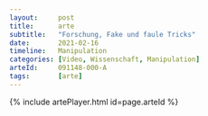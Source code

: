 ```yaml
---
layout:     post
title:      arte
subtitle:   "Forschung, Fake und faule Tricks"
date:       2021-02-16
timeline:   Manipulation
categories: [Video, Wissenschaft, Manipulation]
arteId:     091148-000-A
tags:       [arte]
---
```


{% include artePlayer.html id=page.arteId %}

